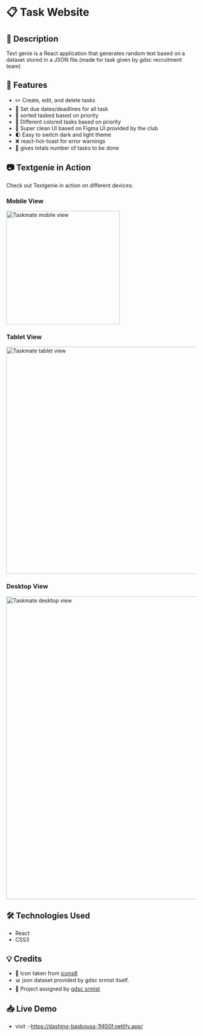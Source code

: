 # 📋 Task Website

## 📝 Description

Text genie is a React application that generates random text based on a dataset stored in a JSON file.(made for task given by gdsc recruitment team)

## 🚀 Features

- ✏️ Create, edit, and delete tasks 
- 📅 Set due dates/deadlines for all task
- 📂 sorted tasked based on priority
- 🌈 Different colored tasks based on priority
- 🎨 Super clean UI based on Figma UI provided by the club
- 🌓 Easy to switch dark and light theme
- ❌ react-hot-toast for error warnings
- 🧮 gives totals number of tasks to be done



## 📷 Textgenie in Action

Check out Textgenie in action on different devices:

### Mobile View

<img src="https://user-images.githubusercontent.com/91087103/227054572-a703d51e-426c-4986-922c-21a256fc132a.png
" alt="Taskmate mobile view" width="300">

### Tablet View

<img src="https://user-images.githubusercontent.com/91087103/227054646-8273bf03-a813-4ced-838d-748da45f79ef.png
" alt="Taskmate tablet view" width="600">

### Desktop View

<img src="https://user-images.githubusercontent.com/91087103/227054697-ee451db6-99db-4fcd-9ee7-c9144bf35b8b.png
" alt="Taskmate desktop view" width="800">


## 🛠️ Technologies Used
- React
- CSS3


## 💡 Credits

- 🎨 Icon taken from [icons8](https://icons8.com/)
- 📊 json dataset provided by gdsc srmist itself.
- 🙌 Project assigned by [gdsc srmist](https://gdsc.community.dev/srm-institute-of-science-technology-kattankulathur/)

## 📥 Live Demo

- visit :-https://dashing-basbousa-1f450f.netlify.app/



